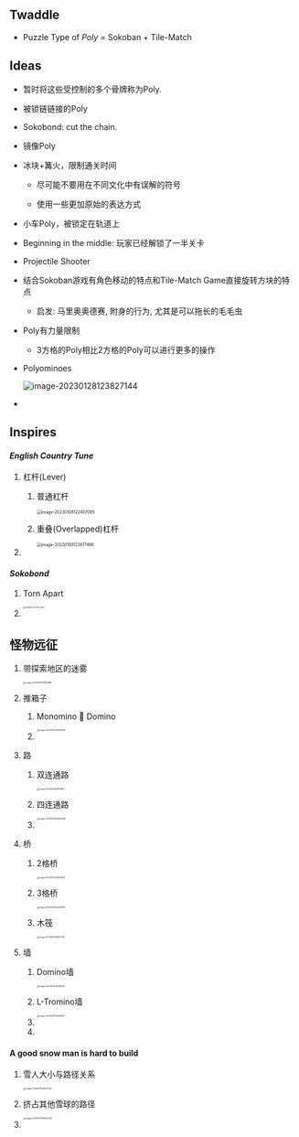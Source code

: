 ## Twaddle

- Puzzle Type of *Poly* = Sokoban + Tile-Match

## Ideas

- 暂时将这些受控制的多个骨牌称为Poly.

- 被锁链链接的Poly

- Sokobond: cut the chain.

- 镜像Poly

- 冰块+篝火，限制通关时间
  - 尽可能不要用在不同文化中有误解的符号

  - 使用一些更加原始的表达方式

- 小车Poly，被锁定在轨道上

- Beginning in the middle: 玩家已经解锁了一半关卡

- Projectile Shooter

- 结合Sokoban游戏有角色移动的特点和Tile-Match Game直接旋转方块的特点
  - 启发: 马里奥奥德赛, 附身的行为, 尤其是可以拖长的毛毛虫

- Poly有力量限制
  - 3方格的Poly相比2方格的Poly可以进行更多的操作

- Polyominoes

  ![image-20230128123827144](Game%20Design.assets/image-20230128123827144.png)

- 



## Inspires

#### *English Country Tune*

1.   杠杆(Lever)

     1.   普通杠杆

          <img src="Game%20Design.assets/image-20230108122407085.png" alt="image-20230108122407085" style="zoom:50%;" />

     2.   重叠(Overlapped)杠杆

          <img src="Game%20Design.assets/image-20230108123617466.png" alt="image-20230108123617466" style="zoom:50%;" />

2.   



#### *Sokobond*

1.   Torn Apart

     <img src="Game%20Design.assets/sokobond-torn_part.gif" alt="sokobond-torn_part" style="zoom: 25%;" />

2.   



## 怪物远征

1.   带探索地区的迷雾

     <img src="Game%20Design.assets/image-20230311121354486.png" alt="image-20230311121354486" style="zoom: 25%;" />

2.   推箱子

     1.   Monomino 🔁 Domino

          <img src="Game%20Design.assets/image-20230311130412809.png" alt="image-20230311130412809" style="zoom:25%;" />

     2.   

3.   路

     1.   双连通路

          <img src="Game%20Design.assets/image-20230311121914901.png" alt="image-20230311121914901" style="zoom:25%;" />

     2.   四连通路

          <img src="Game%20Design.assets/image-20230311122833086.png" alt="image-20230311122833086" style="zoom:25%;" />

     3.   

4.   桥

     1.   2格桥

          <img src="Game%20Design.assets/image-20230311125617605.png" alt="image-20230311125617605" style="zoom:25%;" />

     2.   3格桥

          <img src="Game%20Design.assets/image-20230311125207905.png" alt="image-20230311125207905" style="zoom:25%;" />

     3.   木筏

          <img src="Game%20Design.assets/image-20230311131537133.png" alt="image-20230311131537133" style="zoom:25%;" />

5.   墙

     1.   Domino墙

          <img src="Game%20Design.assets/image-20230311132935411.png" alt="image-20230311132935411" style="zoom:25%;" />

     2.   L-Tromino墙

          <img src="Game%20Design.assets/image-20230311132512957.png" alt="image-20230311132512957" style="zoom: 25%;" />

     3.   

     4.   

#### A good snow man is hard to build

1.   雪人大小与路径关系

     <img src="Game%20Design.assets/image-20230311134237335.png" alt="image-20230311134237335" style="zoom:25%;" />

2.   挤占其他雪球的路径

     <img src="Game%20Design.assets/image-20230311135043360.png" alt="image-20230311135043360" style="zoom:25%;" />

3.   
